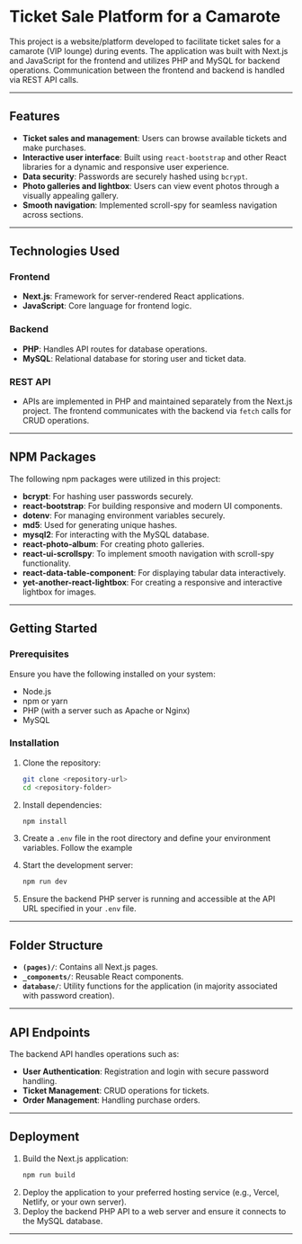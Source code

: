 # Ticket Sale Platform for a Camarote

This project is a website/platform developed to facilitate ticket sales for a camarote (VIP lounge) during events. The application was built with Next.js and JavaScript for the frontend and utilizes PHP and MySQL for backend operations. Communication between the frontend and backend is handled via REST API calls.

---

## Features

- **Ticket sales and management**: Users can browse available tickets and make purchases.
- **Interactive user interface**: Built using `react-bootstrap` and other React libraries for a dynamic and responsive user experience.
- **Data security**: Passwords are securely hashed using `bcrypt`.
- **Photo galleries and lightbox**: Users can view event photos through a visually appealing gallery.
- **Smooth navigation**: Implemented scroll-spy for seamless navigation across sections.

---

## Technologies Used

### Frontend
- **Next.js**: Framework for server-rendered React applications.
- **JavaScript**: Core language for frontend logic.

### Backend
- **PHP**: Handles API routes for database operations.
- **MySQL**: Relational database for storing user and ticket data.

### REST API
- APIs are implemented in PHP and maintained separately from the Next.js project. The frontend communicates with the backend via `fetch` calls for CRUD operations.

---

## NPM Packages

The following npm packages were utilized in this project:

- **bcrypt**: For hashing user passwords securely.
- **react-bootstrap**: For building responsive and modern UI components.
- **dotenv**: For managing environment variables securely.
- **md5**: Used for generating unique hashes.
- **mysql2**: For interacting with the MySQL database.
- **react-photo-album**: For creating photo galleries.
- **react-ui-scrollspy**: To implement smooth navigation with scroll-spy functionality.
- **react-data-table-component**: For displaying tabular data interactively.
- **yet-another-react-lightbox**: For creating a responsive and interactive lightbox for images.

---

## Getting Started

### Prerequisites
Ensure you have the following installed on your system:
- Node.js
- npm or yarn
- PHP (with a server such as Apache or Nginx)
- MySQL

### Installation

1. Clone the repository:
   ```bash
   git clone <repository-url>
   cd <repository-folder>
   ```

2. Install dependencies:
   ```bash
   npm install
   ```

3. Create a `.env` file in the root directory and define your environment variables. Follow the example

4. Start the development server:
   ```bash
   npm run dev
   ```

5. Ensure the backend PHP server is running and accessible at the API URL specified in your `.env` file.

---

## Folder Structure

- **`(pages)/`**: Contains all Next.js pages.
- **`_components/`**: Reusable React components.
- **`database/`**: Utility functions for the application (in majority associated with password creation).

---

## API Endpoints

The backend API handles operations such as:
- **User Authentication**: Registration and login with secure password handling.
- **Ticket Management**: CRUD operations for tickets.
- **Order Management**: Handling purchase orders.

---

## Deployment

1. Build the Next.js application:
   ```bash
   npm run build
   ```
2. Deploy the application to your preferred hosting service (e.g., Vercel, Netlify, or your own server).
3. Deploy the backend PHP API to a web server and ensure it connects to the MySQL database.

---

